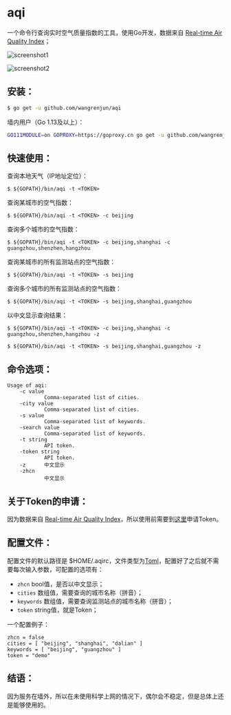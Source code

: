 # aqi

一个命令行查询实时空气质量指数的工具，使用Go开发，数据来自 [Real-time Air Quality Index](http://aqicn.org/)；

![screenshot1](https://user-images.githubusercontent.com/1911620/70865707-6c902780-1f9b-11ea-963a-67a9d00f2aa9.png)

![screenshot2](https://user-images.githubusercontent.com/1911620/70865708-6c902780-1f9b-11ea-84b0-04168745ad2f.png)

安装：
-------

```sh
$ go get -u github.com/wangrenjun/aqi
```

墙内用户（Go 1.13及以上）：

```sh
GO111MODULE=on GOPROXY=https://goproxy.cn go get -u github.com/wangrenjun/aqi
```

快速使用：
---------

查询本地天气（IP地址定位）：
```shell
$ ${GOPATH}/bin/aqi -t <TOKEN>
```

查询某城市的空气指数：
```shell
$ ${GOPATH}/bin/aqi -t <TOKEN> -c beijing
```

查询多个城市的空气指数：
```shell
$ ${GOPATH}/bin/aqi -t <TOKEN> -c beijing,shanghai -c guangzhou,shenzhen,hangzhou
```

查询某城市的所有监测站点的空气指数：
```shell
$ ${GOPATH}/bin/aqi -t <TOKEN> -s beijing
```

查询多个城市的所有监测站点的空气指数：
```shell
$ ${GOPATH}/bin/aqi -t <TOKEN> -s beijing,shanghai,guangzhou
```

以中文显示查询结果：
```shell
$ ${GOPATH}/bin/aqi -t <TOKEN> -c beijing,shanghai -c guangzhou,shenzhen,hangzhou -z
```
```shell
$ ${GOPATH}/bin/aqi -t <TOKEN> -s beijing,shanghai,guangzhou -z
```

命令选项：
-------

```shell
Usage of aqi:
    -c value
            Comma-separated list of cities.
    -city value
            Comma-separated list of cities.
    -s value
            Comma-separated list of keywords.
    -search value
            Comma-separated list of keywords.
    -t string
            API token.
    -token string
            API token.
    -z      中文显示
    -zhcn
            中文显示
```

关于Token的申请：
------------------
因为数据来自 [Real-time Air Quality Index](http://aqicn.org/)，所以使用前需要到[这里](https://aqicn.org/data-platform/token/#/)申请Token。

配置文件：
----------
配置文件的默认路径是 $HOME/.aqirc，文件类型为[Toml](https://github.com/toml-lang/toml)，配置好了之后就不需要每次输入参数，可配置的选项有：
 * `zhcn`           bool值，是否以中文显示；
 * `cities`         数组值，需要查询的城市名称（拼音）；
 * `keywords`       数组值，需要查询监测站点的城市名称（拼音）；
 * `token`          string值，就是Token；

一个配置例子：
```shell
zhcn = false
cities = [ "beijing", "shanghai", "dalian" ]
keywords = [ "beijing", "guangzhou" ]
token = "demo"
```

结语：
-----
因为服务在墙外，所以在未使用科学上网的情况下，偶尔会不稳定，但是总体上还是能够使用的。
